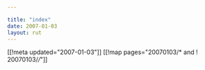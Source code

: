 ```yaml
---

title: "index"
date: 2007-01-03
layout: rut
---
```


[[!meta updated="2007-01-03"]]
[[!map pages="20070103/* and ! 20070103/*/*"]]

